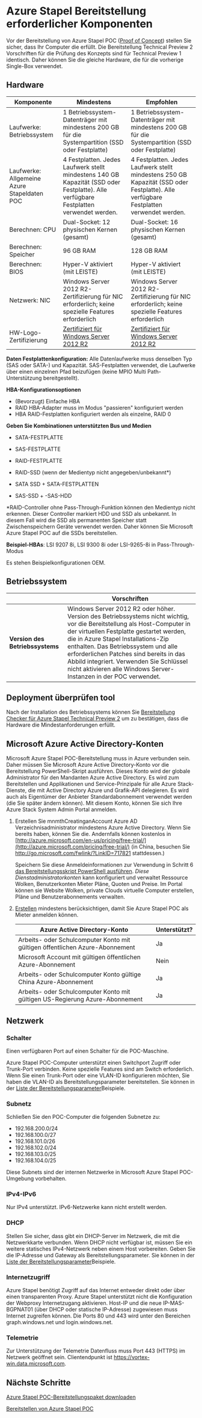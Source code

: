 <properties
    pageTitle="Vor der Bereitstellung von Azure Stapel POC | Microsoft Azure"
    description="Umgebung und Hardware an Azure Stapel POC (Dienstadministratoren) anzeigen"
    services="azure-stack"
    documentationCenter=""
    authors="ErikjeMS"
    manager="byronr"
    editor=""/>

<tags
    ms.service="azure-stack"
    ms.workload="na"
    ms.tgt_pltfrm="na"
    ms.devlang="na"
    ms.topic="get-started-article"
    ms.date="10/12/2016"
    ms.author="erikje"/>

# <a name="azure-stack-deployment-prerequisites"></a>Azure Stapel Bereitstellung erforderlicher Komponenten

Vor der Bereitstellung von Azure Stapel POC ([Proof of Concept](azure-stack-poc.md)) stellen Sie sicher, dass Ihr Computer die erfüllt.
Die Bereitstellung Technical Preview 2 Vorschriften für die Prüfung des Konzepts sind für Technical Preview 1 identisch. Daher können Sie die gleiche Hardware, die für die vorherige Single-Box verwendet.

## <a name="hardware"></a>Hardware

| Komponente | Mindestens  | Empfohlen |
|---|---|---|
| Laufwerke: Betriebssystem | 1 Betriebssystem-Datenträger mit mindestens 200 GB für die Systempartition (SSD oder Festplatte) | 1 Betriebssystem-Datenträger mit mindestens 200 GB für die Systempartition (SSD oder Festplatte) |
| Laufwerke: Allgemeine Azure Stapeldaten POC | 4 Festplatten. Jedes Laufwerk stellt mindestens 140 GB Kapazität (SSD oder Festplatte). Alle verfügbare Festplatten verwendet werden. | 4 Festplatten. Jedes Laufwerk stellt mindestens 250 GB Kapazität (SSD oder Festplatte). Alle verfügbare Festplatten verwendet werden.|
| Berechnen: CPU | Dual-Socket: 12 physischen Kernen (gesamt)  | Dual-Socket: 16 physischen Kernen (gesamt) |
| Berechnen: Speicher | 96 GB RAM  | 128 GB RAM |
| Berechnen: BIOS | Hyper-V aktiviert (mit LEISTE)  | Hyper-V aktiviert (mit LEISTE) |
| Netzwerk: NIC | Windows Server 2012 R2-Zertifizierung für NIC erforderlich; keine spezielle Features erforderlich | Windows Server 2012 R2-Zertifizierung für NIC erforderlich; keine spezielle Features erforderlich |
| HW-Logo-Zertifizierung | [Zertifiziert für Windows Server 2012 R2](http://windowsservercatalog.com/results.aspx?&chtext=&cstext=&csttext=&chbtext=&bCatID=1333&cpID=0&avc=79&ava=0&avq=0&OR=1&PGS=25&ready=0) |[Zertifiziert für Windows Server 2012 R2](http://windowsservercatalog.com/results.aspx?&chtext=&cstext=&csttext=&chbtext=&bCatID=1333&cpID=0&avc=79&ava=0&avq=0&OR=1&PGS=25&ready=0)|

**Daten Festplattenkonfiguration:** Alle Datenlaufwerke muss denselben Typ (SAS oder SATA-) und Kapazität. SAS-Festplatten verwendet, die Laufwerke über einen einzelnen Pfad beizufügen (keine MPIO Multi Path-Unterstützung bereitgestellt).

**HBA-Konfigurationsoptionen**
 
- (Bevorzugt) Einfache HBA
- RAID HBA-Adapter muss im Modus "passieren" konfiguriert werden
- HBA RAID-Festplatten konfiguriert werden als einzelne, RAID 0

**Geben Sie Kombinationen unterstützten Bus und Medien**

-   SATA-FESTPLATTE

-   SAS-FESTPLATTE

-   RAID-FESTPLATTE

-   RAID-SSD (wenn der Medientyp nicht angegeben/unbekannt\*)

-   SATA SSD + SATA-FESTPLATTEN

-   SAS-SSD + -SAS-HDD

\*RAID-Controller ohne Pass-Through-Funktion können den Medientyp nicht erkennen. Dieser Controller markiert HDD und SSD als unbekannt. In diesem Fall wird die SSD als permanenten Speicher statt Zwischenspeichern Geräte verwendet werden. Daher können Sie Microsoft Azure Stapel POC auf die SSDs bereitstellen.

**Beispiel-HBAs**: LSI 9207 8i, LSI 9300 8i oder LSI-9265-8i in Pass-Through-Modus

Es stehen Beispielkonfigurationen OEM.

## <a name="operating-system"></a>Betriebssystem

| | **Vorschriften**  |
|---|---|
| **Version des Betriebssystems** | Windows Server 2012 R2 oder höher. Version des Betriebssystems nicht wichtig, vor die Bereitstellung als Host-Computer in der virtuellen Festplatte gestartet werden, die in Azure Stapel Installations-Zip enthalten. Das Betriebssystem und alle erforderlichen Patches sind bereits in das Abbild integriert. Verwenden Sie Schlüssel nicht aktivieren alle Windows Server-Instanzen in der POC verwendet.|

## <a name="deployment-requirements-check-tool"></a>Deployment überprüfen tool

Nach der Installation des Betriebssystems können Sie [Bereitstellung Checker für Azure Stapel Technical Preview 2](https://gallery.technet.microsoft.com/Deployment-Checker-for-50e0f51b) um zu bestätigen, dass die Hardware die Mindestanforderungen erfüllt.



## <a name="microsoft-azure-active-directory-accounts"></a>Microsoft Azure Active Directory-Konten

Microsoft Azure Stapel POC-Bereitstellung muss in Azure verbunden sein. Daher müssen Sie Microsoft Azure Active Directory-Konto vor die Bereitstellung PowerShell-Skript ausführen. Dieses Konto wird der globale Administrator für den Mandanten Azure Active Directory. Es wird zum Bereitstellen und Applikationen und Service-Prinzipale für alle Azure Stack-Dienste, die mit Active Directory Azure und Grafik-API delegieren. Es wird auch als Eigentümer der Anbieter Standardabonnement verwendet werden (die Sie später ändern können). Mit diesem Konto, können Sie sich Ihre Azure Stack System Admin Portal anmelden.

1. Erstellen Sie mnmthCreatinganAccount Azure AD Verzeichnisadministrator mindestens Azure Active Directory. Wenn Sie bereits haben, können Sie die. Andernfalls können kostenlos in [http://azure.microsoft.com/en-us/pricing/free-trial/](http://azure.microsoft.com/pricing/free-trial/) (in China, besuchen Sie <http://go.microsoft.com/fwlink/?LinkID=717821> stattdessen.)

    Speichern Sie diese Anmeldeinformationen zur Verwendung in Schritt 6 [das Bereitstellungsskript PowerShell ausführen](azure-stack-run-powershell-script.md#run-the-powershell-deployment-script). *Diese Dienstadministratorkonten* kann konfiguriert und verwaltet Ressource Wolken, Benutzerkonten Mieter Pläne, Quoten und Preise. Im Portal können sie Website Wolken, private Clouds virtuelle Computer erstellen, Pläne und Benutzerabonnements verwalten.

2. [Erstellen](azure-stack-add-new-user-aad.md) mindestens berücksichtigen, damit Sie Azure Stapel POC als Mieter anmelden können.

  	| **Azure Active Directory-Konto**  | **Unterstützt?** |
  	|---|---| 
  	| Arbeits- oder Schulcomputer Konto mit gültigen öffentlichen Azure-Abonnement  | Ja |
  	| Microsoft Account mit gültigen öffentlichen Azure-Abonnement  | Nein |
  	| Arbeits- oder Schulcomputer Konto gültige China Azure-Abonnement  | Ja |
  	| Arbeits- oder Schulcomputer Konto mit gültigen US-Regierung Azure-Abonnement  | Ja |


## <a name="network"></a>Netzwerk

### <a name="switch"></a>Schalter

Einen verfügbaren Port auf einen Schalter für die POC-Maschine.  

Azure Stapel POC-Computer unterstützt einen Switchport Zugriff oder Trunk-Port verbinden. Keine spezielle Features sind am Switch erforderlich. Wenn Sie einen Trunk-Port oder eine VLAN-ID konfigurieren möchten, Sie haben die VLAN-ID als Bereitstellungsparameter bereitstellen. Sie können in der [Liste der Bereitstellungsparameter](azure-stack-run-powershell-script.md)Beispiele.

### <a name="subnet"></a>Subnetz

Schließen Sie den POC-Computer die folgenden Subnetze zu:
- 192.168.200.0/24
- 192.168.100.0/27
- 192.168.101.0/26
- 192.168.102.0/24
- 192.168.103.0/25
- 192.168.104.0/25

Diese Subnets sind der internen Netzwerke in Microsoft Azure Stapel POC-Umgebung vorbehalten.

### <a name="ipv4ipv6"></a>IPv4-IPv6

Nur IPv4 unterstützt. IPv6-Netzwerke kann nicht erstellt werden.

### <a name="dhcp"></a>DHCP

Stellen Sie sicher, dass gibt ein DHCP-Server im Netzwerk, die mit die Netzwerkkarte verbunden. Wenn DHCP nicht verfügbar ist, müssen Sie ein weitere statisches IPv4-Netzwerk neben einem Host vorbereiten. Geben Sie die IP-Adresse und Gateway als Bereitstellungsparameter. Sie können in der [Liste der Bereitstellungsparameter](azure-stack-run-powershell-script.md)Beispiele.

### <a name="internet-access"></a>Internetzugriff

Azure Stapel benötigt Zugriff auf das Internet entweder direkt oder über einen transparenten Proxy. Azure Stapel unterstützt nicht die Konfiguration der Webproxy Internetzugang aktivieren. Host-IP und die neue IP-MAS-BGPNAT01 (über DHCP oder statische IP-Adresse) zugewiesen muss Internet zugreifen können. Die Ports 80 und 443 wird unter den Bereichen graph.windows.net und login.windows.net.

### <a name="telemetry"></a>Telemetrie

Zur Unterstützung der Telemetrie Datenfluss muss Port 443 (HTTPS) im Netzwerk geöffnet sein. Clientendpunkt ist https://vortex-win.data.microsoft.com.


## <a name="next-steps"></a>Nächste Schritte

[Azure Stapel POC-Bereitstellungspaket downloaden](https://azure.microsoft.com/overview/azure-stack/try/?v=try)

[Bereitstellen von Azure Stapel POC](azure-stack-run-powershell-script.md)
